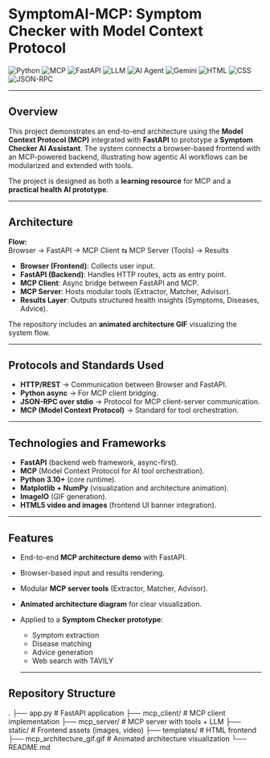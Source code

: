 # SymptomAI-MCP: Symptom Checker with Model Context Protocol  

![Python](https://img.shields.io/badge/Python-3.10+-blue?logo=python&logoColor=white)
![MCP](https://img.shields.io/badge/MCP-Model%20Context%20Protocol-orange)
![FastAPI](https://img.shields.io/badge/FastAPI-Backend-success?logo=fastapi)
![LLM](https://img.shields.io/badge/LLM-Large%20Language%20Model-purple)
![AI Agent](https://img.shields.io/badge/Agentic%20AI-Emerging%20Paradigm-ff69b4)
![Gemini](https://img.shields.io/badge/Gemini-Google%20DeepMind-4285F4?logo=google)
![HTML](https://img.shields.io/badge/HTML-5-E34F26?logo=html5&logoColor=white)
![CSS](https://img.shields.io/badge/CSS-3-1572B6?logo=css3&logoColor=white)
![JSON-RPC](https://img.shields.io/badge/Protocol-JSON--RPC-lightgrey)

---

## Overview  
This project demonstrates an end-to-end architecture using the **Model Context Protocol (MCP)** integrated with **FastAPI** to prototype a **Symptom Checker AI Assistant**. The system connects a browser-based frontend with an MCP-powered backend, illustrating how agentic AI workflows can be modularized and extended with tools.  

The project is designed as both a **learning resource** for MCP and a **practical health AI prototype**.  

---
## Architecture  

**Flow:**  
Browser → FastAPI → MCP Client ⇆ MCP Server (Tools) → Results  

- **Browser (Frontend)**: Collects user input.  
- **FastAPI (Backend)**: Handles HTTP routes, acts as entry point.  
- **MCP Client**: Async bridge between FastAPI and MCP.  
- **MCP Server**: Hosts modular tools (Extractor, Matcher, Advisor).  
- **Results Layer**: Outputs structured health insights (Symptoms, Diseases, Advice).  

The repository includes an **animated architecture GIF** visualizing the system flow.  

---

## Protocols and Standards Used  
- **HTTP/REST** → Communication between Browser and FastAPI.  
- **Python async** → For MCP client bridging.  
- **JSON-RPC over stdio** → Protocol for MCP client-server communication.  
- **MCP (Model Context Protocol)** → Standard for tool orchestration.  

---

## Technologies and Frameworks  
- **FastAPI** (backend web framework, async-first).  
- **MCP** (Model Context Protocol for AI tool orchestration).  
- **Python 3.10+** (core runtime).  
- **Matplotlib + NumPy** (visualization and architecture animation).  
- **ImageIO** (GIF generation).  
- **HTML5 video and images** (frontend UI banner integration).  

---

## Features  
- End-to-end **MCP architecture demo** with FastAPI.  
- Browser-based input and results rendering.  
- Modular **MCP server tools** (Extractor, Matcher, Advisor).  
- **Animated architecture diagram** for clear visualization.  
- Applied to a **Symptom Checker prototype**:  
  - Symptom extraction  
  - Disease matching  
  - Advice generation  
  - Web search with TAVILY
 
  ---
## Repository Structure  

.
├── app.py               # FastAPI application
├── mcp_client/          # MCP client implementation
├── mcp_server/          # MCP server with tools + LLM
├── static/              # Frontend assets (images, video)
├── templates/           # HTML frontend
├── mcp_architecture_gif.gif  # Animated architecture visualization
└── README.md




